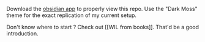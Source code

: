 Download the [obsidian app](https://obsidian.md) to properly view this repo.
Use the "Dark Moss" theme for the exact replication of my current setup.

Don't know where to start ? Check out [[WIL from books]]. That'd be a good introduction.
